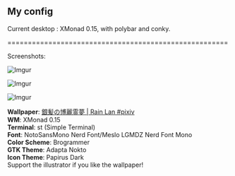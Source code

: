 ## My config
Current desktop : XMonad 0.15, with polybar and conky.

======================================================

Screenshots:

![Imgur](https://i.imgur.com/OfFAfrP.png)

![Imgur](https://i.imgur.com/NfloBxo.png)

![Imgur](https://i.imgur.com/cfGQrHv.png)

**Wallpaper**: [銀髪の博麗霊夢 | Rain Lan #pixiv](https://www.pixiv.net/member_illust.php?illust_id=34871417&mode=medium)<br/>
**WM**: XMonad 0.15<br/>
**Terminal**: st (Simple Terminal)<br/>
**Font**: NotoSansMono Nerd Font/Meslo LGMDZ Nerd Font Mono<br/>
**Color Scheme**: Brogrammer<br/>
**GTK Theme**: Adapta Nokto<br/>
**Icon Theme**: Papirus Dark<br/>
Support the illustrator if you like the wallpaper!
